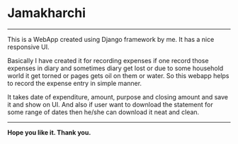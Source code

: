 # Jamakharchi
<hr>
<p>This is a WebApp created using Django framework by me. It has a nice responsive UI.</p>
<p>Basically I have created it for recording expenses if one record those expenses in diary and 
sometimes diary get lost or due to some household world it get torned or pages gets oil on them or water. 
So this webapp helps to record the expense entry in simple manner.</p>
<p>It takes date of expenditure, amount, purpose and closing amount and save it and show on UI. 
And also if user want to download the statement for some range of dates then he/she can download it neat and clean.</p>
<hr>
<b>Hope you like it. Thank you.</b>
